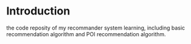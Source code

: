 # Introduction
the code reposity of my recommander system learning, including basic recommendation algorithm and POI recommendation algorithm.
